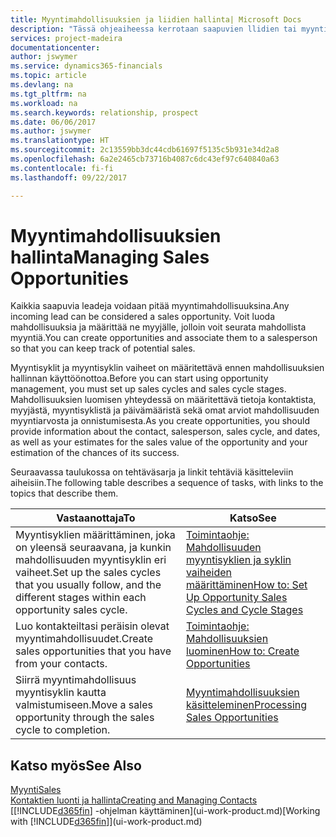 ```yaml
---
title: Myyntimahdollisuuksien ja liidien hallinta| Microsoft Docs
description: "Tässä ohjeaiheessa kerrotaan saapuvien llidien tai myyntimahdollisuuksien hallintaa Financialsissa ja mahdollisuuden liittämisestä myyjään, jotta mahdollista myyntiä voidaan seurata."
services: project-madeira
documentationcenter: 
author: jswymer
ms.service: dynamics365-financials
ms.topic: article
ms.devlang: na
ms.tgt_pltfrm: na
ms.workload: na
ms.search.keywords: relationship, prospect
ms.date: 06/06/2017
ms.author: jswymer
ms.translationtype: HT
ms.sourcegitcommit: 2c13559bb3dc44cdb61697f5135c5b931e34d2a8
ms.openlocfilehash: 6a2e2465cb73716b4087c6dc43ef97c640840a63
ms.contentlocale: fi-fi
ms.lasthandoff: 09/22/2017

---
```

# <a name="managing-sales-opportunities"></a><span data-ttu-id="aa6a0-103">Myyntimahdollisuuksien hallinta</span><span class="sxs-lookup"><span data-stu-id="aa6a0-103">Managing Sales Opportunities</span></span>
<span data-ttu-id="aa6a0-104">Kaikkia saapuvia leadeja voidaan pitää myyntimahdollisuuksina.</span><span class="sxs-lookup"><span data-stu-id="aa6a0-104">Any incoming lead can be considered a sales opportunity.</span></span> <span data-ttu-id="aa6a0-105">Voit luoda mahdollisuuksia ja määrittää ne myyjälle, jolloin voit seurata mahdollista myyntiä.</span><span class="sxs-lookup"><span data-stu-id="aa6a0-105">You can create opportunities and associate them to a salesperson so that you can keep track of potential sales.</span></span>

<span data-ttu-id="aa6a0-106">Myyntisyklit ja myyntisyklin vaiheet on määritettävä ennen mahdollisuuksien hallinnan käyttöönottoa.</span><span class="sxs-lookup"><span data-stu-id="aa6a0-106">Before you can start using opportunity management, you must set up sales cycles and sales cycle stages.</span></span> <span data-ttu-id="aa6a0-107">Mahdollisuuksien luomisen yhteydessä on määritettävä tietoja kontaktista, myyjästä, myyntisyklistä ja päivämääristä sekä omat arviot mahdollisuuden myyntiarvosta ja onnistumisesta.</span><span class="sxs-lookup"><span data-stu-id="aa6a0-107">As you create opportunities, you should provide information about the contact, salesperson, sales cycle, and dates, as well as your estimates for the sales value of the opportunity and your estimation of the chances of its success.</span></span>

<span data-ttu-id="aa6a0-108">Seuraavassa taulukossa on tehtäväsarja ja linkit tehtäviä käsitteleviin aiheisiin.</span><span class="sxs-lookup"><span data-stu-id="aa6a0-108">The following table describes a sequence of tasks, with links to the topics that describe them.</span></span> 

| <span data-ttu-id="aa6a0-109">Vastaanottaja</span><span class="sxs-lookup"><span data-stu-id="aa6a0-109">To</span></span> | <span data-ttu-id="aa6a0-110">Katso</span><span class="sxs-lookup"><span data-stu-id="aa6a0-110">See</span></span> |
| --- | --- |
| <span data-ttu-id="aa6a0-111">Myyntisyklien määrittäminen, joka on yleensä seuraavana, ja kunkin mahdollisuuden myyntisyklin eri vaiheet.</span><span class="sxs-lookup"><span data-stu-id="aa6a0-111">Set up the sales cycles that you usually follow, and the different stages within each opportunity sales cycle.</span></span> |[<span data-ttu-id="aa6a0-112">Toimintaohje: Mahdollisuuden myyntisyklien ja syklin vaiheiden määrittäminen</span><span class="sxs-lookup"><span data-stu-id="aa6a0-112">How to: Set Up Opportunity Sales Cycles and Cycle Stages</span></span>](marketing-how-setup-opportunity-sales-cycles-stages.md) |
| <span data-ttu-id="aa6a0-113">Luo kontakteiltasi peräisin olevat myyntimahdollisuudet.</span><span class="sxs-lookup"><span data-stu-id="aa6a0-113">Create sales opportunities that you have from your contacts.</span></span> |[<span data-ttu-id="aa6a0-114">Toimintaohje: Mahdollisuuksien luominen</span><span class="sxs-lookup"><span data-stu-id="aa6a0-114">How to: Create Opportunities</span></span>](marketing-how-create-opportunities.md) |
| <span data-ttu-id="aa6a0-115">Siirrä myyntimahdollisuus myyntisyklin kautta valmistumiseen.</span><span class="sxs-lookup"><span data-stu-id="aa6a0-115">Move a sales opportunity through the sales cycle to completion.</span></span> |[<span data-ttu-id="aa6a0-116">Myyntimahdollisuuksien käsitteleminen</span><span class="sxs-lookup"><span data-stu-id="aa6a0-116">Processing Sales Opportunities</span></span>](marketing-processing-sales-opportunities.md) |

## <a name="see-also"></a><span data-ttu-id="aa6a0-117">Katso myös</span><span class="sxs-lookup"><span data-stu-id="aa6a0-117">See Also</span></span>
[<span data-ttu-id="aa6a0-118">Myynti</span><span class="sxs-lookup"><span data-stu-id="aa6a0-118">Sales</span></span>](sales-manage-sales.md)  
[<span data-ttu-id="aa6a0-119">Kontaktien luonti ja hallinta</span><span class="sxs-lookup"><span data-stu-id="aa6a0-119">Creating and Managing Contacts</span></span>](marketing-contacts.md)  
<span data-ttu-id="aa6a0-120">[[!INCLUDE[d365fin](includes/d365fin_md.md)] -ohjelman käyttäminen](ui-work-product.md)</span><span class="sxs-lookup"><span data-stu-id="aa6a0-120">[Working with [!INCLUDE[d365fin](includes/d365fin_md.md)]](ui-work-product.md)</span></span>

